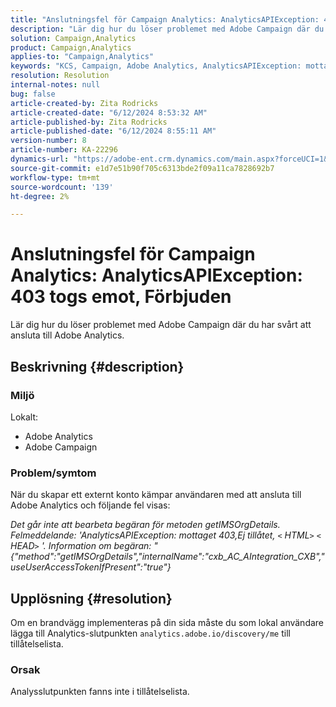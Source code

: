 ```yaml
---
title: "Anslutningsfel för Campaign Analytics: AnalyticsAPIException: 403 togs emot, Forbidden"
description: "Lär dig hur du löser problemet med Adobe Campaign där du har svårt att ansluta till Adobe Analytics."
solution: Campaign,Analytics
product: Campaign,Analytics
applies-to: "Campaign,Analytics"
keywords: "KCS, Campaign, Adobe Analytics, AnalyticsAPIException: mottaget 403, Forbidden, error, creating external account"
resolution: Resolution
internal-notes: null
bug: false
article-created-by: Zita Rodricks
article-created-date: "6/12/2024 8:53:32 AM"
article-published-by: Zita Rodricks
article-published-date: "6/12/2024 8:55:11 AM"
version-number: 8
article-number: KA-22296
dynamics-url: "https://adobe-ent.crm.dynamics.com/main.aspx?forceUCI=1&pagetype=entityrecord&etn=knowledgearticle&id=66ac8339-9928-ef11-840b-000d3a372703"
source-git-commit: e1d7e51b90f705c6313bde2f09a11ca7828692b7
workflow-type: tm+mt
source-wordcount: '139'
ht-degree: 2%

---
```


# Anslutningsfel för Campaign Analytics: AnalyticsAPIException: 403 togs emot, Förbjuden


Lär dig hur du löser problemet med Adobe Campaign där du har svårt att ansluta till Adobe Analytics.

## Beskrivning {#description}


### <b>Miljö</b>

Lokalt:

- Adobe Analytics
- Adobe Campaign


### Problem/symtom

När du skapar ett externt konto kämpar användaren med att ansluta till Adobe Analytics och följande fel visas:

*Det går inte att bearbeta begäran för metoden getIMSOrgDetails. Felmeddelande: &#39;AnalyticsAPIException: mottaget 403,Ej tillåtet, `<` HTML`>` `<` HEAD`>` &#39;. Information om begäran: &quot;{&quot;method&quot;:&quot;getIMSOrgDetails&quot;,&quot;internalName&quot;:&quot;cxb_AC_AIntegration_CXB&quot;,&quot;useUserAccessTokenIfPresent&quot;:&quot;true&quot;}*


## Upplösning {#resolution}


Om en brandvägg implementeras på din sida måste du som lokal användare lägga till Analytics-slutpunkten `analytics.adobe.io/discovery/me` till tillåtelselista.

### Orsak

Analysslutpunkten fanns inte i tillåtelselista.
